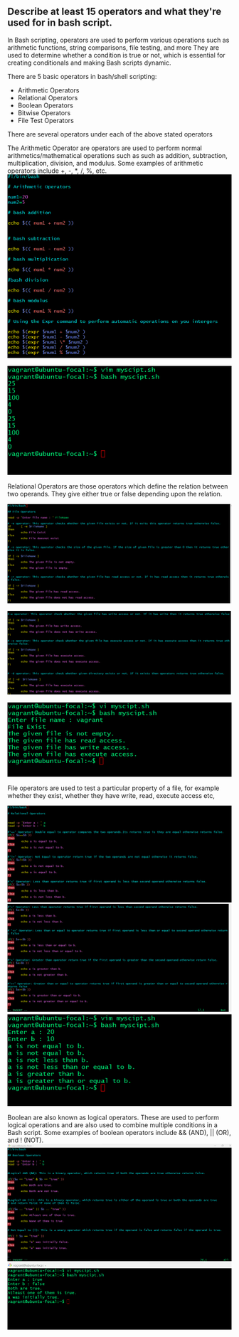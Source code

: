 ## Describe at least 15 operators and what they're used for in bash script. 

In Bash scripting, operators are used to perform various operations such as arithmetic functions, string comparisons, file testing, and more  They are used to determine whether a condition is true or not, which is essential for creating conditionals and making Bash scripts dynamic.

There are 5 basic operators in bash/shell scripting:
* Arithmetic Operators
* Relational Operators
* Boolean Operators
* Bitwise Operators
* File Test Operators
  
There are several operators under each of the above stated operators

The Arithmetic Operator are operators are used to perform normal arithmetics/mathematical operations such as  such as addition, subtraction, multiplication, division, and modulus. Some examples of arithmetic operators include +, -, *, /, %, etc. 
![Alt text](<ASSETS/ARITHMETIC OPERATORS.png>)

![Alt text](<ASSETS/ARITHMETIC OPERATORS 2.png>)


Relational Operators are those operators which define the relation between two operands. They give either true or false depending upon the relation. 

![Alt text](<ASSETS/FILE OPERATORS.png>)

![Alt text](<ASSETS/FILE OPERATORS 1.png>)

![Alt text](<ASSETS/FILE OPERATORS 3.png>)



File operators are used to test a particular property of a file, for example whether they exist, whether they have write, read, execute access etc,

![Alt text](<ASSETS/RELATIONAL OPERATORS.png>)
![Alt text](<ASSETS/RELATIONAL OPERATOR 2.png>)
![Alt text](<ASSETS/RELATIONAL OPERATOR 3.png>)


Boolean are also known as logical operators. These are used to perform logical operations and are also used to combine multiple conditions in a Bash script. Some examples of boolean operators include && (AND), || (OR), and ! (NOT).
![Alt text](<ASSETS/BOOLEAN OPERATORS.png>)
![Alt text](<ASSETS/BOOLEN OPERATOR 1.png>)

